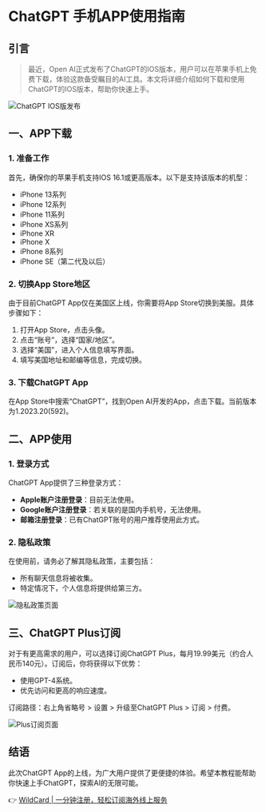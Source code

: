 # ChatGPT 手机APP使用指南

## 引言

> 最近，Open AI正式发布了ChatGPT的IOS版本，用户可以在苹果手机上免费下载，体验这款备受瞩目的AI工具。本文将详细介绍如何下载和使用ChatGPT的IOS版本，帮助你快速上手。

![ChatGPT IOS版发布](https://bbtdd.com/img/421423160.webp)

## 一、APP下载

### 1. 准备工作
首先，确保你的苹果手机支持IOS 16.1或更高版本。以下是支持该版本的机型：
- iPhone 13系列
- iPhone 12系列
- iPhone 11系列
- iPhone XS系列
- iPhone XR
- iPhone X
- iPhone 8系列
- iPhone SE（第二代及以后）

### 2. 切换App Store地区
由于目前ChatGPT App仅在美国区上线，你需要将App Store切换到美服。具体步骤如下：
1. 打开App Store，点击头像。
2. 点击“账号”，选择“国家/地区”。
3. 选择“美国”，进入个人信息填写界面。
4. 填写美国地址和邮编等信息，完成切换。

### 3. 下载ChatGPT App
在App Store中搜索“ChatGPT”，找到Open AI开发的App，点击下载。当前版本为1.2023.20(592)。

## 二、APP使用

### 1. 登录方式
ChatGPT App提供了三种登录方式：
- **Apple账户注册登录**：目前无法使用。
- **Google账户注册登录**：若关联的是国内手机号，无法使用。
- **邮箱注册登录**：已有ChatGPT账号的用户推荐使用此方式。

### 2. 隐私政策
在使用前，请务必了解其隐私政策，主要包括：
- 所有聊天信息将被收集。
- 特定情况下，个人信息将提供给第三方。

![隐私政策页面](https://bbtdd.com/img/76533777073268.webp)

## 三、ChatGPT Plus订阅

对于有更高需求的用户，可以选择订阅ChatGPT Plus，每月19.99美元（约合人民币140元）。订阅后，你将获得以下优势：
- 使用GPT-4系统。
- 优先访问和更高的响应速度。

订阅路径：右上角省略号 > 设置 > 升级至ChatGPT Plus > 订阅 > 付费。

![Plus订阅页面](https://bbtdd.com/img/732718810830140.webp)

## 结语

此次ChatGPT App的上线，为广大用户提供了更便捷的体验。希望本教程能帮助你快速上手ChatGPT，探索AI的无限可能。

👉 [WildCard | 一分钟注册，轻松订阅海外线上服务](https://bbtdd.com/WildCard)